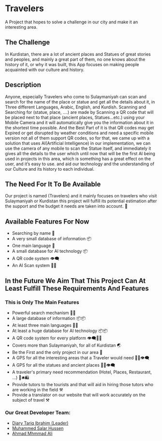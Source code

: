 # Travelers
A Project that hopes to solve a challenge in our city and make it an interesting area.

## The Challenge
In Kurdistan, there are a lot of ancient places and Statues of great stories and peoples, and mainly a great part of them, no one knows about the history of it, or why it was built, this App focuses on making people acquainted with our culture and history.

## Description
Anyone, especially Travelers who come to Sulaymaniyah can scan and search for the name of the place or statue and get all the details about it, in Three different Languages, Arabic, English, and Kurdish. Scanning and Searching for (statue, place, ….) are made by Scanning a QR code that will be placed next to that place (ancient places, Statues...etc.) using your Mobile Camera and it will automatically give you the information about it in the shortest time possible.
And the Best Part of it is that QR codes may get Expired or get disrupted by weather conditions and need a specific mobile version not all of them support QR codes, so for that, we came up with a solution that uses AI(Artificial Intelligence) in our implementation, we can use the camera of any mobile to scan the Statue itself, and immediately it gives all the details to the user which until now that will be the first AI being used in projects in this area, which is something has a great effect on the user, and it’s easy to use. and aid our technology and the understanding of our Culture and its history to each individual.


## The Need For It To Be Available
Our project is named (Travelers) and it mainly focuses on travelers who visit Sulaymaniyah or Kurdistan this project will fulfill its potential estimation after the support and the budget it needs are taken into account. 🚀

## Available Features For Now
* Searching by name 🔎
* A very small database of information 📦
* One main language 🧩
* A small database for AI technology 📦
* A QR code system 👁‍🗨
* An AI Scan system 👨‍💻

## In the Future We Aim That This Project Can At Least Fulfill These Requirements And Features
  ### This is Only The Main Features  
* Powerful search mechanism 🔎🔎
* A large database of information 📦📦
* At least three main languages 🧩🧩
* At least a huge database for AI technology 📦📦
* A QR code system for every platform 👁‍🗨👨‍💻
* Covers more than Sulaymaniyah, for all of Kurdistan 🌏
* Be the First and the only project in our area 🎯
* A GPS for all the interesting areas that a Traveler would need 👨‍💻👁‍🗨
* A GPS for all the statues and ancient places 👨‍💻👁‍🗨
* A traveler's primary need recommendation (Hotel, Places, Restaurant, …) 🏨🛎🛍
* Provide tutors to the tourists and that will aid in hiring those tutors who are working in the field ⚒
* Provide a translator on our website that will work accurately on the subject of travel ⚒

### Our Great Developer Team:

- [Diary Tariq Ibrahim (Leader)](https://www.facebook.com/nah.just4reaal)
- [Muhammed Salar Hussen](https://www.facebook.com/hamay.hajy.507)
- [Ahmad Mhmmad Ali](https://www.facebook.com/ahmad.mhamad.31924)

